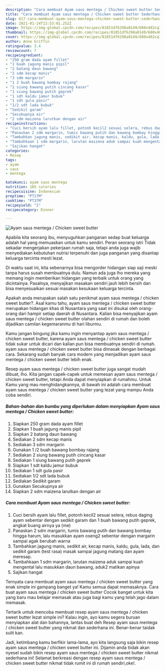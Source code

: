 ```yaml
---
description: "Cara membuat Ayam saus mentega / Chicken sweet butter Sederhana Untuk Jualan"
title: "Cara membuat Ayam saus mentega / Chicken sweet butter Sederhana Untuk Jualan"
slug: 617-cara-membuat-ayam-saus-mentega-chicken-sweet-butter-sederhana-untuk-jualan
date: 2021-01-24T13:53:01.252Z
image: https://img-global.cpcdn.com/recipes/81851df6298a8149/680x482cq70/ayam-saus-mentega-chicken-sweet-butter-foto-resep-utama.jpg
thumbnail: https://img-global.cpcdn.com/recipes/81851df6298a8149/680x482cq70/ayam-saus-mentega-chicken-sweet-butter-foto-resep-utama.jpg
cover: https://img-global.cpcdn.com/recipes/81851df6298a8149/680x482cq70/ayam-saus-mentega-chicken-sweet-butter-foto-resep-utama.jpg
author: Anne Griffin
ratingvalue: 3.4
reviewcount: 7
recipeingredient:
- "250 gram dada ayam fillet"
- "1 buah jagung manis pipil"
- "2 batang daun bawang"
- "2 sdm kecap manis"
- "3 sdm margarin"
- "1 2 buah bawang bombay rajang"
- "2 siung bawang putih cincang kasar"
- "1 siung bawang putih geprek"
- "1 sdt kaldu jamur bubuk"
- "1 sdt gula pasir"
- "1/2 sdt lada bubuk"
- "Sedikit garam"
- "Secukupnya air"
- "2 sdm maizena larutkan dengan air"
recipeinstructions:
- "Cuci bersih ayam lalu fillet, potonh kecil2 sesuai selera, rebus daging ayam sebentar dengan sedikit garam dan 1 buah bawang putih geprek, angkat buang airnya ya (me)"
- "Panaskan 2 sdm margarin, tumis bawang putih dan bawang bombay hingga harum, lalu masukkan ayam oseng2 sebentar dengan margarin sampai agak berubah warna"
- "Tambahkan jagung manis, sedikit air, kecap manis, kaldu, gula, lada, dan sedikit garam (test rasa) masak sampai jagung matang dan ayam meresap."
- "Tambahkaan 1 sdm margarin, larutan maizena aduk sampai kuah mengental lalu masukkan daun bawang, aduk2 matikan apinya"
- "Sajikan hangat"
categories:
- Resep
tags:
- ayam
- saus
- mentega

katakunci: ayam saus mentega 
nutrition: 165 calories
recipecuisine: Indonesian
preptime: "PT17M"
cooktime: "PT37M"
recipeyield: "2"
recipecategory: Dinner

---
```



![Ayam saus mentega / Chicken sweet butter](https://img-global.cpcdn.com/recipes/81851df6298a8149/680x482cq70/ayam-saus-mentega-chicken-sweet-butter-foto-resep-utama.jpg)

Apabila kita seorang ibu, menyuguhkan panganan sedap buat keluarga adalah hal yang memuaskan untuk kamu sendiri. Peran seorang istri Tidak sekadar mengerjakan pekerjaan rumah saja, tetapi anda juga wajib menyediakan kebutuhan nutrisi terpenuhi dan juga panganan yang disantap keluarga tercinta mesti lezat.

Di waktu  saat ini, kita sebenarnya bisa mengorder hidangan siap saji meski tanpa harus susah membuatnya dulu. Namun ada juga lho mereka yang memang ingin memberikan hidangan yang terbaik untuk orang yang dicintainya. Pasalnya, menyajikan masakan sendiri jauh lebih bersih dan bisa menyesuaikan sesuai masakan kesukaan keluarga tercinta. 



Apakah anda merupakan salah satu penikmat ayam saus mentega / chicken sweet butter?. Asal kamu tahu, ayam saus mentega / chicken sweet butter merupakan hidangan khas di Nusantara yang saat ini disukai oleh orang-orang dari hampir setiap daerah di Nusantara. Kalian bisa menyajikan ayam saus mentega / chicken sweet butter olahan sendiri di rumah dan boleh dijadikan camilan kegemaranmu di hari liburmu.

Kamu jangan bingung jika kamu ingin menyantap ayam saus mentega / chicken sweet butter, karena ayam saus mentega / chicken sweet butter tidak sukar untuk dicari dan kalian pun bisa membuatnya sendiri di rumah. ayam saus mentega / chicken sweet butter bisa dimasak dengan berbagai cara. Sekarang sudah banyak cara modern yang menjadikan ayam saus mentega / chicken sweet butter lebih enak.

Resep ayam saus mentega / chicken sweet butter juga sangat mudah dibuat, lho. Kita jangan capek-capek untuk memesan ayam saus mentega / chicken sweet butter, tetapi Anda dapat menyiapkan di rumahmu. Untuk Kamu yang mau menghidangkannya, di bawah ini adalah cara membuat ayam saus mentega / chicken sweet butter yang lezat yang mampu Anda coba sendiri.

<!--inarticleads1-->

##### Bahan-bahan dan bumbu yang diperlukan dalam menyiapkan Ayam saus mentega / Chicken sweet butter:

1. Siapkan 250 gram dada ayam fillet
1. Siapkan 1 buah jagung manis pipil
1. Siapkan 2 batang daun bawang
1. Sediakan 2 sdm kecap manis
1. Sediakan 3 sdm margarin
1. Gunakan 1 /2 buah bawang bombay rajang
1. Sediakan 2 siung bawang putih cincang kasar
1. Sediakan 1 siung bawang putih geprek
1. Siapkan 1 sdt kaldu jamur bubuk
1. Sediakan 1 sdt gula pasir
1. Sediakan 1/2 sdt lada bubuk
1. Sediakan Sedikit garam
1. Gunakan Secukupnya air
1. Siapkan 2 sdm maizena larutkan dengan air




<!--inarticleads2-->

##### Cara membuat Ayam saus mentega / Chicken sweet butter:

1. Cuci bersih ayam lalu fillet, potonh kecil2 sesuai selera, rebus daging ayam sebentar dengan sedikit garam dan 1 buah bawang putih geprek, angkat buang airnya ya (me)
1. Panaskan 2 sdm margarin, tumis bawang putih dan bawang bombay hingga harum, lalu masukkan ayam oseng2 sebentar dengan margarin sampai agak berubah warna
1. Tambahkan jagung manis, sedikit air, kecap manis, kaldu, gula, lada, dan sedikit garam (test rasa) masak sampai jagung matang dan ayam meresap.
1. Tambahkaan 1 sdm margarin, larutan maizena aduk sampai kuah mengental lalu masukkan daun bawang, aduk2 matikan apinya
1. Sajikan hangat




Ternyata cara membuat ayam saus mentega / chicken sweet butter yang enak simple ini gampang banget ya! Kamu semua dapat memasaknya. Cara buat ayam saus mentega / chicken sweet butter Cocok banget untuk kita yang baru mau belajar memasak atau juga bagi kamu yang telah jago dalam memasak.

Tertarik untuk mencoba membuat resep ayam saus mentega / chicken sweet butter lezat simple ini? Kalau ingin, ayo kamu segera buruan menyiapkan alat dan bahannya, lantas buat deh Resep ayam saus mentega / chicken sweet butter yang nikmat dan sederhana ini. Benar-benar taidak sulit kan. 

Jadi, ketimbang kamu berfikir lama-lama, ayo kita langsung saja bikin resep ayam saus mentega / chicken sweet butter ini. Dijamin anda tiidak akan nyesel sudah bikin resep ayam saus mentega / chicken sweet butter nikmat sederhana ini! Selamat berkreasi dengan resep ayam saus mentega / chicken sweet butter nikmat tidak rumit ini di rumah sendiri,oke!.

